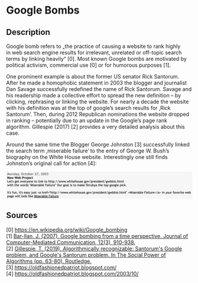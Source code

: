 # Google Bombs

## Description

Google bomb refers to „the practice of causing a website to rank highly in web search engine results for irrelevant, unrelated or off-topic search terms by linking heavily“ [0]. Most known Google bombs are motivated by political activism, commercial use [0] or for humorous purposes [1].  

One prominent example is about the former US senator Rick Santorum. After he made a homophobic statement in 2003 the blogger and journalist Dan Savage successfully redefined the name of Rick Santorum. Savage and his readership made a collective effort to spread the new definition – by clicking, rephrasing or linking the website. For nearly a decade the website with his definition was at the top of google’s search results for ‚Rick Santorum‘. Then, during 2012 Republican nominations the website dropped in ranking – potentially due to an update in the Google’s page rank algorithm. Gillespie (2017) [2] provides a very detailed analysis about this case.   

Around the same time the Blogger George Johnston [3] successfully linked the search term ‚miserable failure‘ to the entry of George W. Bush’s biography on the White House website. Interestingly one still finds Johnston’s original call for action [4]:  

![Johnston Blog call 2003](/googlebombs_johnstonblog.png)
 

## Sources

[0] https://en.wikipedia.org/wiki/Google_bombing   
[1] [Bar-Ilan, J. (2007). Google bombing from a time perspective. Journal of Computer-Mediated Communication, 12(3), 910-938.](https://doi.org/10.1111/j.1083-6101.2007.00356.x)   
[2] [Gillespie, T. (2019). Algorithmically recognizable: Santorum's Google problem, and Google's Santorum problem. In The Social Power of Algorithms (pp. 63-80). Routledge.](https://doi.org/10.1080/1369118X.2016.1199721)   
[3] https://oldfashionedpatriot.blogspot.com/   
[4] https://oldfashionedpatriot.blogspot.com/2003/10/   